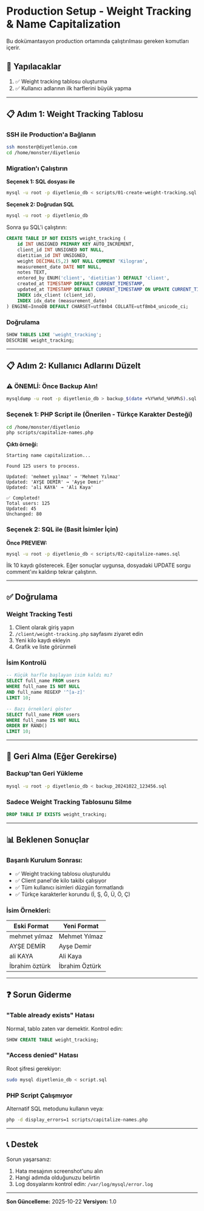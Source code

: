 # Production Setup - Weight Tracking & Name Capitalization

Bu dokümantasyon production ortamında çalıştırılması gereken komutları içerir.

## 🎯 Yapılacaklar

1. ✅ Weight tracking tablosu oluşturma
2. ✅ Kullanıcı adlarının ilk harflerini büyük yapma

---

## 📋 Adım 1: Weight Tracking Tablosu

### SSH ile Production'a Bağlanın

```bash
ssh monster@diyetlenio.com
cd /home/monster/diyetlenio
```

### Migration'ı Çalıştırın

**Seçenek 1: SQL dosyası ile**
```bash
mysql -u root -p diyetlenio_db < scripts/01-create-weight-tracking.sql
```

**Seçenek 2: Doğrudan SQL**
```bash
mysql -u root -p diyetlenio_db
```

Sonra şu SQL'i çalıştırın:
```sql
CREATE TABLE IF NOT EXISTS weight_tracking (
    id INT UNSIGNED PRIMARY KEY AUTO_INCREMENT,
    client_id INT UNSIGNED NOT NULL,
    dietitian_id INT UNSIGNED,
    weight DECIMAL(5,2) NOT NULL COMMENT 'Kilogram',
    measurement_date DATE NOT NULL,
    notes TEXT,
    entered_by ENUM('client', 'dietitian') DEFAULT 'client',
    created_at TIMESTAMP DEFAULT CURRENT_TIMESTAMP,
    updated_at TIMESTAMP DEFAULT CURRENT_TIMESTAMP ON UPDATE CURRENT_TIMESTAMP,
    INDEX idx_client (client_id),
    INDEX idx_date (measurement_date)
) ENGINE=InnoDB DEFAULT CHARSET=utf8mb4 COLLATE=utf8mb4_unicode_ci;
```

### Doğrulama

```sql
SHOW TABLES LIKE 'weight_tracking';
DESCRIBE weight_tracking;
```

---

## 📋 Adım 2: Kullanıcı Adlarını Düzelt

### ⚠️ ÖNEMLİ: Önce Backup Alın!

```bash
mysqldump -u root -p diyetlenio_db > backup_$(date +%Y%m%d_%H%M%S).sql
```

### Seçenek 1: PHP Script ile (Önerilen - Türkçe Karakter Desteği)

```bash
cd /home/monster/diyetlenio
php scripts/capitalize-names.php
```

**Çıktı örneği:**
```
Starting name capitalization...

Found 125 users to process.

Updated: 'mehmet yılmaz' → 'Mehmet Yılmaz'
Updated: 'AYŞE DEMİR' → 'Ayşe Demir'
Updated: 'ali KAYA' → 'Ali Kaya'

✅ Completed!
Total users: 125
Updated: 45
Unchanged: 80
```

### Seçenek 2: SQL ile (Basit İsimler İçin)

**Önce PREVIEW:**
```bash
mysql -u root -p diyetlenio_db < scripts/02-capitalize-names.sql
```

İlk 10 kaydı gösterecek. Eğer sonuçlar uygunsa, dosyadaki UPDATE sorgu comment'ını kaldırıp tekrar çalıştırın.

---

## ✅ Doğrulama

### Weight Tracking Testi

1. Client olarak giriş yapın
2. `/client/weight-tracking.php` sayfasını ziyaret edin
3. Yeni kilo kaydı ekleyin
4. Grafik ve liste görünmeli

### İsim Kontrolü

```sql
-- Küçük harfle başlayan isim kaldı mı?
SELECT full_name FROM users
WHERE full_name IS NOT NULL
AND full_name REGEXP '^[a-z]'
LIMIT 10;

-- Bazı örnekleri göster
SELECT full_name FROM users
WHERE full_name IS NOT NULL
ORDER BY RAND()
LIMIT 10;
```

---

## 🔄 Geri Alma (Eğer Gerekirse)

### Backup'tan Geri Yükleme

```bash
mysql -u root -p diyetlenio_db < backup_20241022_123456.sql
```

### Sadece Weight Tracking Tablosunu Silme

```sql
DROP TABLE IF EXISTS weight_tracking;
```

---

## 📊 Beklenen Sonuçlar

### Başarılı Kurulum Sonrası:

- ✅ Weight tracking tablosu oluşturuldu
- ✅ Client panel'de kilo takibi çalışıyor
- ✅ Tüm kullanıcı isimleri düzgün formatlandı
- ✅ Türkçe karakterler korundu (İ, Ş, Ğ, Ü, Ö, Ç)

### İsim Örnekleri:

| Eski Format | Yeni Format |
|-------------|-------------|
| mehmet yılmaz | Mehmet Yılmaz |
| AYŞE DEMİR | Ayşe Demir |
| ali KAYA | Ali Kaya |
| İbrahim öztürk | İbrahim Öztürk |

---

## ❓ Sorun Giderme

### "Table already exists" Hatası

Normal, tablo zaten var demektir. Kontrol edin:
```sql
SHOW CREATE TABLE weight_tracking;
```

### "Access denied" Hatası

Root şifresi gerekiyor:
```bash
sudo mysql diyetlenio_db < script.sql
```

### PHP Script Çalışmıyor

Alternatif SQL metodunu kullanın veya:
```bash
php -d display_errors=1 scripts/capitalize-names.php
```

---

## 📞 Destek

Sorun yaşarsanız:
1. Hata mesajının screenshot'unu alın
2. Hangi adımda olduğunuzu belirtin
3. Log dosyalarını kontrol edin: `/var/log/mysql/error.log`

---

**Son Güncelleme:** 2025-10-22
**Versiyon:** 1.0
